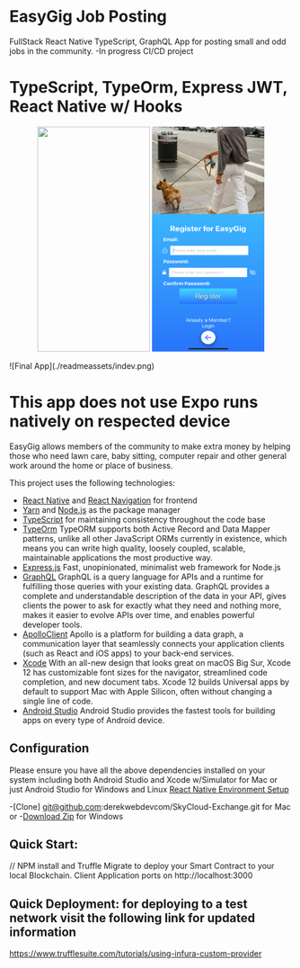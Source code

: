 # EasyGig Job Posting

FullStack React Native TypeScript, GraphQL App for posting small and odd jobs in the community. -In progress CI/CD project

# TypeScript, TypeOrm, Express JWT, React Native w/ Hooks

<p align="middle">
<img src="./readmeassets/splashscreen.png" width="200" height="400">
<img src="./readmeassets/registerscreen.png" width="200" height="400">
</p>
![Final App](./readmeassets/indev.png)

# This app does not use Expo runs natively on respected device

EasyGig allows members of the community to make extra money by helping those who need lawn care, baby sitting, computer repair and other general work around the home or place of business.

This project uses the following technologies:

- [React Native](https://reactnative.dev/) and [React Navigation](https://reactnavigation.org/) for frontend
- [Yarn](https://yarnpkg.com/) and [Node.js](https://nodejs.org/en/) as the package manager
- [TypeScript](https://www.typescriptlang.org/) for maintaining consistency throughout the code base
- [TypeOrm](https://typeorm.io/#/) TypeORM supports both Active Record and Data Mapper patterns, unlike all other JavaScript ORMs currently in existence, which means you can write high quality, loosely coupled, scalable, maintainable applications the most productive way.
- [Express.js](https://expressjs.com/) Fast, unopinionated, minimalist web framework for Node.js
- [GraphQL](https://www.apollographql.com/docs/) GraphQL is a query language for APIs and a runtime for fulfilling those queries with your existing data. GraphQL provides a complete and understandable description of the data in your API, gives clients the power to ask for exactly what they need and nothing more, makes it easier to evolve APIs over time, and enables powerful developer tools.
- [ApolloClient](https://expressjs.com/) Apollo is a platform for building a data graph, a communication layer that seamlessly connects your application clients (such as React and iOS apps) to your back-end services.
- [Xcode](https://developer.apple.com/xcode/) With an all-new design that looks great on macOS Big Sur, Xcode 12 has customizable font sizes for the navigator, streamlined code completion, and new document tabs. Xcode 12 builds Universal apps by default to support Mac with Apple Silicon, often without changing a single line of code.
- [Android Studio](https://developer.android.com/studio/?gclid=CjwKCAjw07qDBhBxEiwA6pPbHpRPUCuKe-jtdsdpeUtfBDBLBXdoFiF-EcwrFwJwc2QE0NQ4dG6IjhoCboUQAvD_BwE&gclsrc=aw.ds) Android Studio provides the fastest tools for building apps on every type of Android device.

## Configuration

Please ensure you have all the above dependencies installed on your system including both Android Studio and Xcode w/Simulator for Mac or just Android Studio for Windows and Linux [React Native Environment Setup](https://reactnative.dev/docs/environment-setup)

-[Clone] git@github.com:derekwebdevcom/SkyCloud-Exchange.git for Mac or -[Download Zip](https://github.com/derekwebdevcom/SkyCloud-Exchange/archive/master.zip) for Windows

## Quick Start:

// NPM install and Truffle Migrate to deploy your Smart Contract to your local Blockchain. Client Application ports on
http://localhost:3000

## Quick Deployment: for deploying to a test network visit the following link for updated information

https://www.trufflesuite.com/tutorials/using-infura-custom-provider
